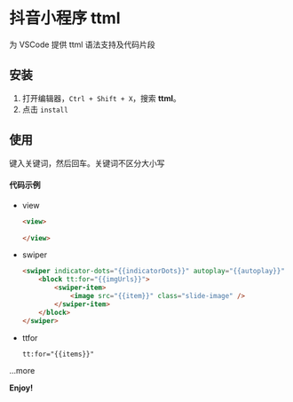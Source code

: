 # 抖音小程序 ttml

为 VSCode 提供 ttml 语法支持及代码片段

## 安装

1. 打开编辑器，`Ctrl + Shift + X`，搜索 **ttml**。
2. 点击 `install`

## 使用

键入关键词，然后回车。关键词不区分大小写


#### 代码示例

- view

    ```html
    <view>
        
    </view>
    ```
- swiper
    ```html
    <swiper indicator-dots="{{indicatorDots}}" autoplay="{{autoplay}}" interval="{{interval}}" duration="{{duration}}">
        <block tt:for="{{imgUrls}}">
            <swiper-item>
                <image src="{{item}}" class="slide-image" />
            </swiper-item>
        </block>
    </swiper>

    ```
- ttfor

    ```html
    tt:for="{{items}}"
    ```
...more


**Enjoy!​​**
